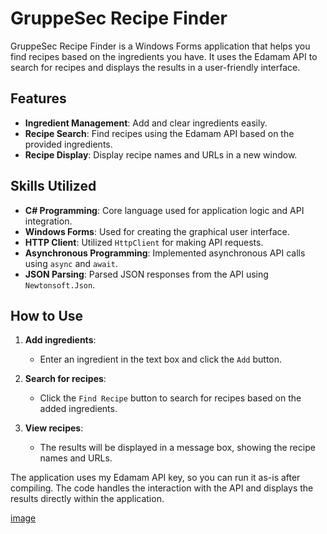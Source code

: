 # GruppeSec Recipe Finder

GruppeSec Recipe Finder is a Windows Forms application that helps you find recipes based on the ingredients you have. It uses the Edamam API to search for recipes and displays the results in a user-friendly interface.

## Features

- **Ingredient Management**: Add and clear ingredients easily.
- **Recipe Search**: Find recipes using the Edamam API based on the provided ingredients.
- **Recipe Display**: Display recipe names and URLs in a new window.

## Skills Utilized

- **C# Programming**: Core language used for application logic and API integration.
- **Windows Forms**: Used for creating the graphical user interface.
- **HTTP Client**: Utilized `HttpClient` for making API requests.
- **Asynchronous Programming**: Implemented asynchronous API calls using `async` and `await`.
- **JSON Parsing**: Parsed JSON responses from the API using `Newtonsoft.Json`.

## How to Use

1. **Add ingredients**:
   - Enter an ingredient in the text box and click the `Add` button.

2. **Search for recipes**:
   - Click the `Find Recipe` button to search for recipes based on the added ingredients.

3. **View recipes**:
   - The results will be displayed in a message box, showing the recipe names and URLs.

The application uses my Edamam API key, so you can run it as-is after compiling. The code handles the interaction with the API and displays the results directly within the application.

[image](https://github.com/user-attachments/assets/96718355-9fe6-4824-981a-f76a2aded955)

